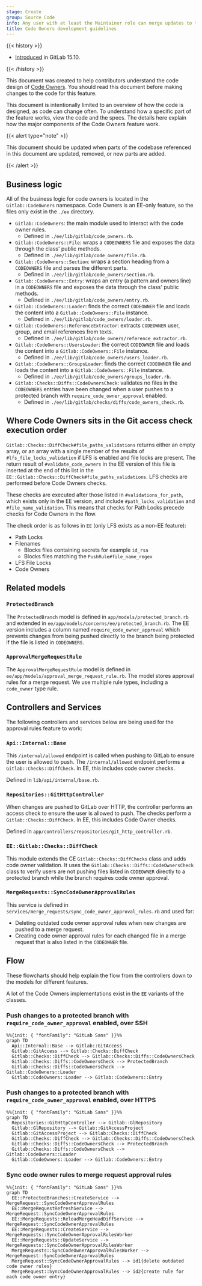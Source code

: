 ```yaml
---
stage: Create
group: Source Code
info: Any user with at least the Maintainer role can merge updates to this content. For details, see https://docs.gitlab.com/ee/development/development_processes.html#development-guidelines-review.
title: Code Owners development guidelines
---
```


{{< history >}}

- [Introduced](https://gitlab.com/gitlab-org/gitlab/-/issues/219916) in GitLab 15.10.

{{< /history >}}

This document was created to help contributors understand the code design of
[Code Owners](../../user/project/codeowners/_index.md). You should read this
document before making changes to the code for this feature.

This document is intentionally limited to an overview of how the code is
designed, as code can change often. To understand how a specific part of the
feature works, view the code and the specs. The details here explain how the
major components of the Code Owners feature work.

{{< alert type="note" >}}

This document should be updated when parts of the codebase referenced in this
document are updated, removed, or new parts are added.

{{< /alert >}}

## Business logic

All of the business logic for code owners is located in the `Gitlab::CodeOwners`
namespace. Code Owners is an EE-only feature, so the files only exist in the `./ee` directory.

- `Gitlab::CodeOwners`: the main module used to interact with the code owner rules.
  - Defined in `./ee/lib/gitlab/code_owners.rb`.
- `Gitlab::CodeOwners::File`: wraps a `CODEOWNERS` file and exposes the data through
  the class' public methods.
  - Defined in `./ee/lib/gitlab/code_owners/file.rb`.
- `Gitlab::CodeOwners::Section`: wraps a section heading from a
  `CODEOWNERS` file and parses the different parts.
  - Defined in `./ee/lib/gitlab/code_owners/section.rb`.
- `Gitlab::CodeOwners::Entry`: wraps an entry (a pattern and owners line) in a
  `CODEOWNERS` file and exposes the data through the class' public methods.
  - Defined in `./ee/lib/gitlab/code_owners/entry.rb`.
- `Gitlab::CodeOwners::Loader`: finds the correct `CODEOWNER` file and loads the
  content into a `Gitlab::CodeOwners::File` instance.
  - Defined in `./ee/lib/gitlab/code_owners/loader.rb`.
- `Gitlab::CodeOwners::ReferenceExtractor`: extracts `CODEOWNER` user, group,
  and email references from texts.
  - Defined in `./ee/lib/gitlab/code_owners/reference_extractor.rb`.
- `Gitlab::CodeOwners::UsersLoader`: the correct `CODEOWNER` file and loads the
  content into a `Gitlab::CodeOwners::File` instance.
  - Defined in `./ee/lib/gitlab/code_owners/users_loader.rb`.
- `Gitlab::CodeOwners::GroupsLoader`: finds the correct `CODEOWNER` file and loads
  the content into a `Gitlab::CodeOwners::File` instance.
  - Defined in `./ee/lib/gitlab/code_owners/groups_loader.rb`.
- `Gitlab::Checks::Diffs::CodeOwnersCheck`: validates no files in the `CODEOWNERS` entries
  have been changed when a user pushes to a protected branch with `require_code_owner_approval` enabled.
  - Defined in `./ee/lib/gitlab/checks/diffs/code_owners_check.rb`.

## Where Code Owners sits in the Git access check execution order

`Gitlab::Checks::DiffCheck#file_paths_validations` returns either an empty array, or an array with a single member of the results of `#lfs_file_locks_validation` if LFS is enabled and file locks are present. The return result of `#validate_code_owners` in the EE version of this file is inserted at the end of this list in the `EE::Gitlab::Checks::DiffCheck#file_paths_validations`. LFS checks are performed before Code Owners checks.

These checks are executed after those listed in `#validations_for_path`, which exists only in the EE version, and include `#path_locks_validation` and `#file_name_validation`. This means that checks for Path Locks precede checks for Code Owners in the flow.

The check order is as follows in `EE` (only LFS exists as a non-EE feature):

- Path Locks
- Filenames
  - Blocks files containing secrets for example `id_rsa`
  - Blocks files matching the `PushRule#file_name_regex`
- LFS File Locks
- Code Owners

## Related models

### `ProtectedBranch`

The `ProtectedBranch` model is defined in `app/models/protected_branch.rb` and
extended in `ee/app/models/concerns/ee/protected_branch.rb`. The EE version includes a column
named `require_code_owner_approval` which prevents changes from being pushed directly
to the branch being protected if the file is listed in `CODEOWNERS`.

### `ApprovalMergeRequestRule`

The `ApprovalMergeRequestRule` model is defined in `ee/app/models/approval_merge_request_rule.rb`.
The model stores approval rules for a merge request. We use multiple rule types,
including a `code_owner` type rule.

## Controllers and Services

The following controllers and services below are being used for the approval
rules feature to work:

### `Api::Internal::Base`

This `/internal/allowed` endpoint is called when pushing to GitLab to ensure the
user is allowed to push. The `/internal/allowed` endpoint performs a `Gitlab::Checks::DiffCheck`.
In EE, this includes code owner checks.

Defined in `lib/api/internal/base.rb`.

### `Repositories::GitHttpController`

When changes are pushed to GitLab over HTTP, the controller performs an access check
to ensure the user is allowed to push. The checks perform a `Gitlab::Checks::DiffCheck`.
In EE, this includes Code Owner checks.

Defined in `app/controllers/repositories/git_http_controller.rb`.

### `EE::Gitlab::Checks::DiffCheck`

This module extends the CE `Gitlab::Checks::DiffChecks` class and adds code owner
validation. It uses the `Gitlab::Checks::Diffs::CodeOwnersCheck` class to verify users are
not pushing files listed in `CODEOWNER` directly to a protected branch while the
branch requires code owner approval.

### `MergeRequests::SyncCodeOwnerApprovalRules`

This service is defined in `services/merge_requests/sync_code_owner_approval_rules.rb` and used for:

- Deleting outdated code owner approval rules when new changes are pushed to a merge request.
- Creating code owner approval rules for each changed file in a merge request that is also listed in the `CODEOWNER` file.

## Flow

These flowcharts should help explain the flow from the controllers down to the
models for different features.

A lot of the Code Owners implementations exist in the `EE` variants of the classes.

### Push changes to a protected branch with `require_code_owner_approval` enabled, over SSH

```mermaid
%%{init: { "fontFamily": "GitLab Sans" }}%%
graph TD
  Api::Internal::Base --> Gitlab::GitAccess
  Gitlab::GitAccess --> Gitlab::Checks::DiffCheck
  Gitlab::Checks::DiffCheck --> Gitlab::Checks::Diffs::CodeOwnersCheck
  Gitlab::Checks::Diffs::CodeOwnersCheck --> ProtectedBranch
  Gitlab::Checks::Diffs::CodeOwnersCheck --> Gitlab::CodeOwners::Loader
  Gitlab::CodeOwners::Loader --> Gitlab::CodeOwners::Entry
```

### Push changes to a protected branch with `require_code_owner_approval` enabled, over HTTPS

```mermaid
%%{init: { "fontFamily": "GitLab Sans" }}%%
graph TD
  Repositories::GitHttpController --> Gitlab::GlRepository
  Gitlab::GlRepository --> Gitlab::GitAccessProject
  Gitlab::GitAccessProject --> Gitlab::Checks::DiffCheck
  Gitlab::Checks::DiffCheck --> Gitlab::Checks::Diffs::CodeOwnersCheck
  Gitlab::Checks::Diffs::CodeOwnersCheck --> ProtectedBranch
  Gitlab::Checks::Diffs::CodeOwnersCheck --> Gitlab::CodeOwners::Loader
  Gitlab::CodeOwners::Loader --> Gitlab::CodeOwners::Entry
```

### Sync code owner rules to merge request approval rules

```mermaid
%%{init: { "fontFamily": "GitLab Sans" }}%%
graph TD
  EE::ProtectedBranches::CreateService --> MergeRequest::SyncCodeOwnerApprovalRules
  EE::MergeRequestRefreshService --> MergeRequest::SyncCodeOwnerApprovalRules
  EE::MergeRequests::ReloadMergeHeadDiffService --> MergeRequest::SyncCodeOwnerApprovalRules
  EE::MergeRequests::CreateService --> MergeRequests::SyncCodeOwnerApprovalRulesWorker
  EE::MergeRequests::UpdateService --> MergeRequests::SyncCodeOwnerApprovalRulesWorker
  MergeRequests::SyncCodeOwnerApprovalRulesWorker --> MergeRequest::SyncCodeOwnerApprovalRules
  MergeRequest::SyncCodeOwnerApprovalRules --> id1{delete outdated code owner rules}
  MergeRequest::SyncCodeOwnerApprovalRules --> id2{create rule for each code owner entry}
```

